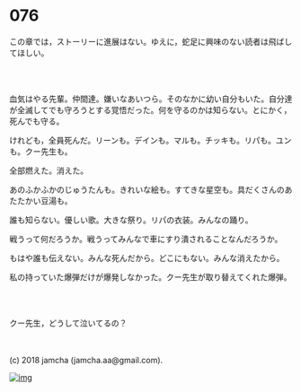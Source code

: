 # 076

この章では，ストーリーに進展はない。ゆえに，蛇足に興味のない読者は飛ばしてほしい。  

<br>  
<br>  

血気はやる先輩。仲間達。嫌いなあいつら。そのなかに幼い自分もいた。自分達が全滅してでも守ろうとする覚悟だった。何を守るのかは知らない。とにかく，死んでも守る。  

けれども，全員死んだ。リーンも。デインも。マルも。チッキも。リパも。ユンも。クー先生も。  

全部燃えた。消えた。  

あのふかふかのじゅうたんも。きれいな絵も。すてきな星空も。具だくさんのあたたかい豆湯も。  

誰も知らない。優しい歌。大きな祭り。リパの衣装。みんなの踊り。  

戦うって何だろうか。戦うってみんなで車にすり潰されることなんだろうか。  

もはや誰も伝えない。みんな死んだから。どこにもない。みんな消えたから。  

私の持っていた爆弾だけが爆発しなかった。クー先生が取り替えてくれた爆弾。  

<br>  
<br>  

クー先生，どうして泣いてるの？  

<br>  
<br>  
(c) 2018 jamcha (jamcha.aa@gmail.com).  

[![img](http://i.creativecommons.org/l/by-nc-sa/4.0/88x31.png)](http://creativecommons.org/licenses/by-nc-sa/4.0/deed)